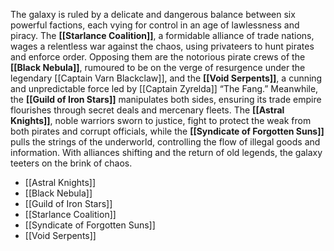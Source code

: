 The galaxy is ruled by a delicate and dangerous balance between six powerful factions, each vying for control in an age of lawlessness and piracy. The **[[Starlance Coalition]]**, a formidable alliance of trade nations, wages a relentless war against the chaos, using privateers to hunt pirates and enforce order. Opposing them are the notorious pirate crews of the **[[Black Nebula]]**, rumoured to be on the verge of resurgence under the legendary [[Captain Varn Blackclaw]], and the **[[Void Serpents]]**, a cunning and unpredictable force led by [[Captain Zyrelda]] “The Fang.” Meanwhile, the **[[Guild of Iron Stars]]** manipulates both sides, ensuring its trade empire flourishes through secret deals and mercenary fleets. The **[[Astral Knights]]**, noble warriors sworn to justice, fight to protect the weak from both pirates and corrupt officials, while the **[[Syndicate of Forgotten Suns]]** pulls the strings of the underworld, controlling the flow of illegal goods and information. With alliances shifting and the return of old legends, the galaxy teeters on the brink of chaos.

- [[Astral Knights]]
- [[Black Nebula]]
- [[Guild of Iron Stars]]
- [[Starlance Coalition]]
- [[Syndicate of Forgotten Suns]]
- [[Void Serpents]]